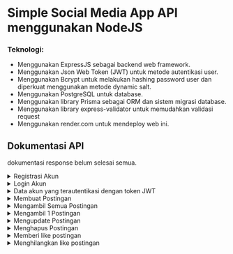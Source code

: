 
# Simple Social Media App API menggunakan NodeJS

### Teknologi:
- Menggunakan ExpressJS sebagai backend web framework.
- Menggunakan Json Web Token (JWT) untuk metode autentikasi user.
- Menggunakan Bcrypt untuk melakukan hashing password user dan diperkuat menggunakan metode dynamic salt.
- Menggunakan PostgreSQL untuk database.
- Menggunakan library Prisma sebagai ORM dan sistem migrasi database.
- Menggunakan library express-validator untuk memudahkan validasi request
- Menggunakan render.com untuk mendeploy web ini.

## Dokumentasi API
dokumentasi response belum selesai semua.
<details>
    <summary>Registrasi Akun</summary>

### Request
    
```http
POST http://localhost:3000/auth/register
Content-Type:  application/json

{"username":"isi_username","password":"isi_password"}
```
### Response
Status: **200** - Berhasil mendaftar akun
```json
{
  "status": true,
  "message": "User registered"
}
```
Status: **403** - Username sudah terdaftar
    
```json
{
  "status": false,
  "message": "User already registered"
}
```
Status: **400** - Request tidak valid, seperti: kolom tidak diisi
    
```json
{
  "status": false,
  "message": "Invalid request",
  "data": {
    "errors": [...]
  }
}
```
</details>

<details>
    <summary>Login Akun</summary>

### Request
    
```http
POST http://localhost:3000/auth/login
Content-Type:  application/json

{"username":"isi_username","password":"isi_password"}
```
### Response
Status: **200** - Berhasil login
```json
{
  "status": true,
  "message": "Successfully logged",
  "data": {
    "token": "..."
  }
}
```
Status: **401** - Username tidak terdaftar
    
```json
{
  "status": false,
  "message": "Invalid username"
}
```
Status: **401** - Password salah
    
```json
{
  "status": false,
  "message": "Wrong password",
}
```
</details>

<details>
    <summary>Data akun yang terautentikasi dengan token JWT</summary>

### Request
    
```http
GET http://localhost:3000/auth/me
Authorization: Bearer (JWTTOKEN)
```
### Response
Status: **200** - Berhasil parse token JWT
```json
{
  "status": true,
  "message": "Authenticated",
  "data": {
    "id": "8c206003-80dd-4867-9176-7d4ee3146a22",
    "username": "isi_username",
    "created_at": "2022-11-18T13:27:20.146Z"
  }
}
```
Status: **401** - Gagal parse token JWT
    
```json
{
  "status": false,
  "message": "Unauthorized"
}
```
</details>

<details>
    <summary>Membuat Postingan</summary>

### Request
    
```http
POST http://localhost:3000/post
Authorization: Bearer (JWTTOKEN)
Content-Type: application/json

{"content":"isi_konten"}
```
### Response
Status: **200** - Berhasil posting
```json
{
  "status": true,
  "message": "Successfully posted!",
  "data": {
    "id": "cd3abed2-d3aa-4d0d-bced-501b02ff6334",
    "content": "isi konten",
    "authorId": "5e9b33cb-85d7-46c4-ae43-32aec08c6f40",
    "created_at": "2022-11-18T17:37:26.253Z"
  }
}
```
</details>

<details>
    <summary>Mengambil Semua Postingan</summary>

### Request
    
```http
GET http://localhost:3000/post
```
### Response
Status: **200** - Berhasil mengambil postingan
```json
{
  "status": true,
  "message": "Success",
  "data": {
    "posts": [
      {
        "id": "7e6d2413-a1a9-45e3-9ce9-665a5d39ef6d",
        "content": "isi konten",
        "created_at": "2022-11-18T14:38:41.052Z",
        "author": {
          "id": "8c206003-80dd-4867-9176-7d4ee3146a22",
          "username": "isi_username",
          "created_at": "2022-11-18T13:27:20.146Z"
        },
        "_count": {
          "likes": 0
        }
      },...
    ]
  }
}
```
</details>

<details>
    <summary>Mengambil 1 Postingan</summary>

### Request
    
```http
GET http://localhost:3000/post/(id_postingan)
```
### Response
Status: **200** - Berhasil mengambil postingan
```json
{
  "status": true,
  "message": "Success",
  "data": {
    "posts": {
      "id": "7e6d2413-a1a9-45e3-9ce9-665a5d39ef6d",
      "content": "isi konten",
      "created_at": "2022-11-18T14:38:41.052Z",
      "author": {
          "id": "8c206003-80dd-4867-9176-7d4ee3146a22",
          "username": "isi_username",
          "created_at": "2022-11-18T13:27:20.146Z"
      },
      "_count": {
          "likes": 0
      }
    }
  }
}
```
</details>

<details>
    <summary>Mengupdate Postingan</summary>

### Request
    
```http
PATCH http://localhost:3000/post/(id_postingan)
```
### Response
Status: **200** - Berhasil mengupdate postingan
```json
{
  "status": true,
  "message": "Post updated"
}
```
</details>

<details>
    <summary>Menghapus Postingan</summary>

### Request
    
```http
DELETE http://localhost:3000/post/(id_postingan)
```
### Response
Status: **200** - Berhasil menghapus postingan
```json
{
  "status": true,
  "message": "Post deleted"
}
```
</details>

<details>
    <summary>Memberi like postingan</summary>

### Request
    
```http
POST http://localhost:3000/post/(id_postingan)/like
Authorization: Bearer (JWTTOKEN)
```
### Response
Status: **200** - Berhasil memberi like postingan
```json
{
  "status": true,
  "message": "Post liked"
}
```
</details>

<details>
    <summary>Menghilangkan like postingan</summary>

### Request
    
```http
DELETE http://localhost:3000/post/(id_postingan)/like
Authorization: Bearer (JWTTOKEN)
```
### Response
Status: **200** - Berhasil menghilangkan like postingan
```json
{
  "status": true,
  "message": "Post unliked"
}
```
</details>